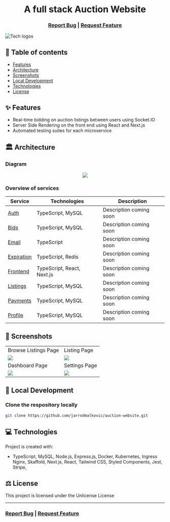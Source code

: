 <h1 align="center">A full stack Auction Website</h1>

<h3 align="center">
  <a href="https://github.com/jarrodmalkovic/auction-website/issues">Report Bug</a> |
  <a href="https://github.com/jarrodmalkovic/auction-website/issues">Request Feature</a> 
</h3>

![Tech logos](https://i.ibb.co/f4Qc3Fj/tech-info-auction-website.png)

## 📝 Table of contents

- [Features](#-features)
- [Architecture](#-architecture)
- [Screenshots](#-screenshots)
- [Local Development](#-local-development)
- [Technologies](#-technologies)
- [License](#-license)

## ✨ Features

- Real-time bidding on auction listings between users using Socket.IO
- Server Side Rendering on the front end using React and Next.js
- Automated testing suites for each microservice


## 🏛️ Architecture 

### Diagram

<p align="center">
  <img src="https://i.ibb.co/Jnw6XfL/Microservice-Architecture.png" />
</p>

### Overview of services

| Service                             | Technologies               | Description             |
| ----------------------------------- | -------------------------- | ----------------------- |
| [Auth](./src/services/auth)         | TypeScript, MySQL          | Description coming soon |
| [Bids](./src/services/bid)          | TypeScript, MySQL          | Description coming soon |
| [Email](./src/services/email)       | TypeScript                 | Description coming soon |
| [Expiration](./src/services/bid)    | TypeScript, Redis          | Description coming soon |
| [Frontend](./src/services/frontend) | TypeScript, React, Next.js | Description coming soon |
| [Listings](./src/services/listings) | TypeScript, MySQL          | Description coming soon |
| [Payments](./src/services/payments) | TypeScript, MySQL          | Description coming soon |
| [Profile](./src/services/profile)   | TypeScript, MySQL          | Description coming soon |

## 📸 Screenshots

<table>
  <tr>
    <td>Browse Listings Page</td>
     <td>Listing Page</td>
  </tr>
  <tr>
    <td valign="top"><img src="https://i.ibb.co/WD3ncrf/auction-website-browse-listings-screenshot.png"/></td>
    <td  valign="top"><img src="https://i.ibb.co/MV8b6wv/auction-website-listing-page-screenshot.png"/></td>
  </tr>
   <tr>
    <td>Dashboard Page</td>
    <td>Settings Page</td>
  </tr>
  <tr>
    <td valign="top"><img src="https://i.ibb.co/m90KLbV/auction-website-dashboard-screenshot.png"/></td>
    <td  valign="top"><img src="https://i.ibb.co/rvbxNw9/auction-website-profile-settings-screenshot.png"/></td>
  </tr>
 </table>

## 🚀 Local Development


### Clone the respository locally

```bash
git clone https://github.com/jarrodmalkovic/auction-website.git
```

## 💻 Technologies

Project is created with:

- TypeScript, MySQL, Node.js, Express.js, Docker, Kubernetes, Ingress Nginx, Skaffold, Next.js, React, Tailwind CSS, Styled Components, Jest, Stripe, 

## ⚖️ License

This project is licensed under the Unlicense License


<hr>

<h3>
  <a href="https://github.com/jarrodmalkovic/auction-website/issues">Report Bug</a> |
  <a href="https://github.com/jarrodmalkovic/auction-website/issues">Request Feature</a> 
</h3>
